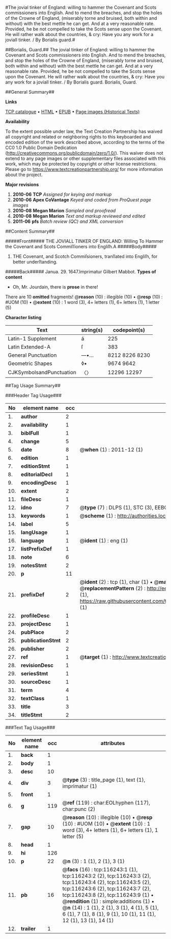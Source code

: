 #The jovial tinker of England: willing to hammer the Covenant and Scots commissioners into English. And to mend the breaches, and stop the holes of the Crowne of England, (miserably torne and bruised, both within and without) with the best mettle he can get. And at a very reasonable rate. Provided, he be not compelled to take the Scots sense upon the Covenant. He will rather walk about the countries, & cry: Have you any work for a joviall tinker. / By Borialis guard.#

##Borialis, Guard.##
The jovial tinker of England: willing to hammer the Covenant and Scots commissioners into English. And to mend the breaches, and stop the holes of the Crowne of England, (miserably torne and bruised, both within and without) with the best mettle he can get. And at a very reasonable rate. Provided, he be not compelled to take the Scots sense upon the Covenant. He will rather walk about the countries, & cry: Have you any work for a joviall tinker. / By Borialis guard.
Borialis, Guard.

##General Summary##

**Links**

[TCP catalogue](http://www.ota.ox.ac.uk/tcp/)  • 
[HTML](http://tei.it.ox.ac.uk/tcp/Texts-HTML/free/A74/A74788.html)  • 
[EPUB](http://tei.it.ox.ac.uk/tcp/Texts-EPUB/free/A74/A74788.epub) • 
[Page images (Historical Texts)](https://historicaltexts.jisc.ac.uk/eebo-99864024e)

**Availability**

To the extent possible under law, the Text Creation Partnership has waived all copyright and related or neighboring rights to this keyboarded and encoded edition of the work described above, according to the terms of the CC0 1.0 Public Domain Dedication (http://creativecommons.org/publicdomain/zero/1.0/). This waiver does not extend to any page images or other supplementary files associated with this work, which may be protected by copyright or other license restrictions. Please go to https://www.textcreationpartnership.org/ for more information about the project.

**Major revisions**

1. __2010-06__ __TCP__ *Assigned for keying and markup*
1. __2010-06__ __Apex CoVantage__ *Keyed and coded from ProQuest page images*
1. __2010-08__ __Megan Marion__ *Sampled and proofread*
1. __2010-08__ __Megan Marion__ *Text and markup reviewed and edited*
1. __2011-06__ __pfs__ *Batch review (QC) and XML conversion*

##Content Summary##

#####Front#####
THE JOVIALL TINKER OF ENGLAND: Willing To Hammer the Covenant and Scots Commiſſioners into Engliſh.A
#####Body#####

1. THE Covenant, and Scotch Commiſsioners, tranſlated into Engliſh, for better underſtanding.

#####Back#####
Janua. 29. 1647.Imprimatur Gilbert Mabbot.
**Types of content**

  * Oh, Mr. Jourdain, there is **prose** in there!

There are 10 **omitted** fragments! 
 @__reason__ (10) : illegible (10)  •  @__resp__ (10) : #UOM (10)  •  @__extent__ (10) : 1 word (3), 4+ letters (1), 6+ letters (1), 1 letter (5)

**Character listing**


|Text|string(s)|codepoint(s)|
|---|---|---|
|Latin-1 Supplement|á|225|
|Latin Extended-A|ſ|383|
|General Punctuation|—•…|8212 8226 8230|
|Geometric Shapes|◊▪|9674 9642|
|CJKSymbolsandPunctuation|〈〉|12296 12297|

##Tag Usage Summary##

###Header Tag Usage###

|No|element name|occ|attributes|
|---|---|---|---|
|1.|__author__|2||
|2.|__availability__|1||
|3.|__biblFull__|1||
|4.|__change__|5||
|5.|__date__|8| @__when__ (1) : 2011-12 (1)|
|6.|__edition__|1||
|7.|__editionStmt__|1||
|8.|__editorialDecl__|1||
|9.|__encodingDesc__|1||
|10.|__extent__|2||
|11.|__fileDesc__|1||
|12.|__idno__|7| @__type__ (7) : DLPS (1), STC (3), EEBO-CITATION (1), PROQUEST (1), VID (1)|
|13.|__keywords__|1| @__scheme__ (1) : http://authorities.loc.gov/ (1)|
|14.|__label__|5||
|15.|__langUsage__|1||
|16.|__language__|1| @__ident__ (1) : eng (1)|
|17.|__listPrefixDef__|1||
|18.|__note__|6||
|19.|__notesStmt__|2||
|20.|__p__|11||
|21.|__prefixDef__|2| @__ident__ (2) : tcp (1), char (1)  •  @__matchPattern__ (2) : ([0-9\-]+):([0-9IVX]+) (1), (.+) (1)  •  @__replacementPattern__ (2) : http://eebo.chadwyck.com/downloadtiff?vid=$1&page=$2 (1), https://raw.githubusercontent.com/textcreationpartnership/Texts/master/tcpchars.xml#$1 (1)|
|22.|__profileDesc__|1||
|23.|__projectDesc__|1||
|24.|__pubPlace__|2||
|25.|__publicationStmt__|2||
|26.|__publisher__|2||
|27.|__ref__|1| @__target__ (1) : http://www.textcreationpartnership.org/docs/. (1)|
|28.|__revisionDesc__|1||
|29.|__seriesStmt__|1||
|30.|__sourceDesc__|1||
|31.|__term__|4||
|32.|__textClass__|1||
|33.|__title__|3||
|34.|__titleStmt__|2||


###Text Tag Usage###

|No|element name|occ|attributes|
|---|---|---|---|
|1.|__back__|1||
|2.|__body__|1||
|3.|__desc__|10||
|4.|__div__|3| @__type__ (3) : title_page (1), text (1), imprimatur (1)|
|5.|__front__|1||
|6.|__g__|119| @__ref__ (119) : char:EOLhyphen (117), char:punc (2)|
|7.|__gap__|10| @__reason__ (10) : illegible (10)  •  @__resp__ (10) : #UOM (10)  •  @__extent__ (10) : 1 word (3), 4+ letters (1), 6+ letters (1), 1 letter (5)|
|8.|__head__|1||
|9.|__hi__|126||
|10.|__p__|22| @__n__ (3) : 1 (1), 2 (1), 3 (1)|
|11.|__pb__|16| @__facs__ (16) : tcp:116243:1 (1), tcp:116243:2 (2), tcp:116243:3 (2), tcp:116243:4 (2), tcp:116243:5 (2), tcp:116243:6 (2), tcp:116243:7 (2), tcp:116243:8 (2), tcp:116243:9 (1)  •  @__rendition__ (1) : simple:additions (1)  •  @__n__ (14) : 1 (1), 2 (1), 3 (1), 4 (1), 5 (1), 6 (1), 7 (1), 8 (1), 9 (1), 10 (1), 11 (1), 12 (1), 13 (1), 14 (1)|
|12.|__trailer__|1||
